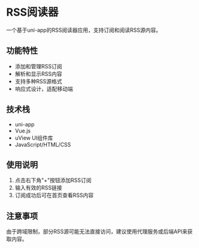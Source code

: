 # RSS阅读器

一个基于uni-app的RSS阅读器应用，支持订阅和阅读RSS源内容。

## 功能特性

- 添加和管理RSS订阅
- 解析和显示RSS内容
- 支持多种RSS源格式
- 响应式设计，适配移动端

## 技术栈

- uni-app
- Vue.js
- uView UI组件库
- JavaScript/HTML/CSS


## 使用说明

1. 点击右下角"+"按钮添加RSS订阅
2. 输入有效的RSS链接
3. 订阅成功后可在首页查看RSS内容


## 注意事项

由于跨域限制，部分RSS源可能无法直接访问，建议使用代理服务或后端API来获取内容。
